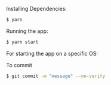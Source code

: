Installing Dependencies:

```bash
$ yarn
```

Running the app:

```bash
$ yarn start
```

For starting the app on a specific OS:

To commit
```bash
$ git commit -m "message" --no-verify
```